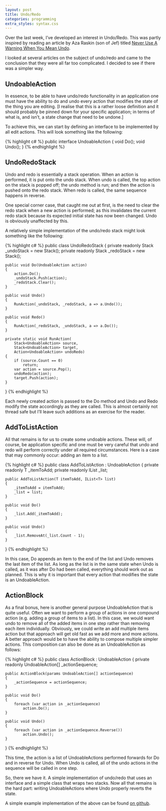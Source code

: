 ```yaml
---
layout: post
title: Undo/Redo
categories: programming
extra_styles: syntax.css
---
```

Over the last week, I’ve developed an interest in Undo/Redo.  This was partly inspired by reading an article by Aza Raskin (son of Jef) titled [Never Use A Warning When You Mean Undo](http://alistapart.com/article/neveruseawarning).

I looked at several articles on the subject of undo/redo and came to the conclusion that they were all far too complicated.  I decided to see if there was a simpler way.

## UndoableAction

In essence, to be able to have undo/redo functionality in an application one must have the ability to do and undo every action that modifies the state of the thing you are editing.  [I realise that this is a rather loose definition and it should probably be pinned down for your specific application; in terms of what is, and isn’t, a state change that need to be undone.]

To achieve this, we can start by defining an interface to be implemented by all edit actions.  This will look something like the following:

{% highlight c# %}
public interface UndoableAction
{
    void Do();
    void Undo();
}
{% endhighlight %}

## UndoRedoStack

Undo and redo is essentially a stack operation.  When an action is performed, it is put onto the undo stack.  When undo is called, the top action on the stack is popped off; the undo method is run; and then the action is pushed onto the redo stack.  When redo is called, the same sequence happens in reverse.

One special corner case, that caught me out at first, is the need to clear the redo stack when a new action is performed; as this invalidates the current redo stack because its expected initial state has now been changed.  Undo is obviously unaffected by this.

A relatively simple implementation of the undo/redo stack might look something like the following:

{% highlight c# %}
public class UndoRedoStack
{
    private readonly Stack<UndoableAction> _undoStack = new Stack<UndoableAction>();
    private readonly Stack<UndoableAction> _redoStack = new Stack<UndoableAction>();

    public void Do(UndoableAction action)
    {
        action.Do();
        _undoStack.Push(action);
        _redoStack.Clear();
    }

    public void Undo()
    {
        RunAction(_undoStack, _redoStack, a => a.Undo());
    }

    public void Redo()
    {
        RunAction(_redoStack, _undoStack, a => a.Do());
    }

    private static void RunAction(
        Stack<UndoableAction> source,
        Stack<UndoableAction> target,
        Action<UndoableAction> undoRedo)
    {
        if (source.Count == 0)
            return;
        var action = source.Pop();
        undoRedo(action);
        target.Push(action);
    }
}
{% endhighlight %}

Each newly created action is passed to the Do method and Undo and Redo modify the state accordingly as they are called.  This is almost certainly not thread safe but I’ll leave such additions as an exercise for the reader.

## AddToListAction

All that remains is for us to create some undoable actions.  These will, of course, be application specific and one must be very careful that undo and redo will perform correctly under all required circumstances.  Here is a case that may commonly occur: adding an item to a list.

{% highlight c# %}
public class AddToListAction<T> : UndoableAction
{
    private readonly T _itemToAdd;
    private readonly IList<T> _list;

    public AddToListAction(T itemToAdd, IList<T> list)
    {
        _itemToAdd = itemToAdd;
        _list = list;
    }

    public void Do()
    {
        _list.Add(_itemToAdd);
    }

    public void Undo()
    {
        _list.RemoveAt(_list.Count - 1);
    }
}
{% endhighlight %}

In this case, Do appends an item to the end of the list and Undo removes the last item of the list.  As long as the list is in the same state when Undo is called, as it was after Do had been called, everything should work out as planned.  This is why it is important that every action that modifies the state is an UndoableAction.

## ActionBlock

As a final bonus, here is another general purpose UndoableAction that is quite useful.  Often we want to perform a group of actions in one compound action (e.g. adding a group of items to a list).  In this case, we would want undo to remove all of the added items in one step rather than removing each item individually.  Obviously, we could write an add multiple items action but that approach will get old fast as we add more and more actions.  A better approach would be to have the ability to compose multiple simpler actions.  This composition can also be done as an UndoableAction as follows:

{% highlight c# %}
public class ActionBlock : UndoableAction
{
    private readonly UndoableAction[] _actionSequence;

    public ActionBlock(params UndoableAction[] actionSequence)
    {
        _actionSequence = actionSequence;
    }

    public void Do()
    {
        foreach (var action in _actionSequence)
            action.Do();
    }

    public void Undo()
    {
        foreach (var action in _actionSequence.Reverse())
            action.Undo();
    }
}
{% endhighlight %}

This time, the action is a list of UndoableActions performed forwards for Do and in reverse for Undo.  When Undo is called, all of the undo actions in the sequence will be called in one step.

So, there we have it.  A simple implementation of undo/redo that uses an interface and a simple class that wraps two stacks.  Now all that remains is the hard part: writing UndoableActions where Undo properly reverts the state.

A simple example implementation of the above can be found [on github](https://github.com/MarkWithall/UndoRedoTest).

